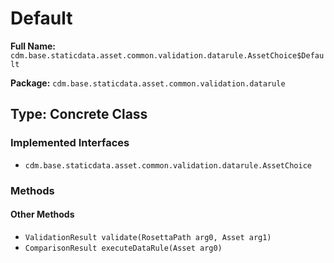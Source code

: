 # Default

**Full Name:** `cdm.base.staticdata.asset.common.validation.datarule.AssetChoice$Default`

**Package:** `cdm.base.staticdata.asset.common.validation.datarule`

## Type: Concrete Class

### Implemented Interfaces

- `cdm.base.staticdata.asset.common.validation.datarule.AssetChoice`

### Methods

#### Other Methods

- `ValidationResult validate(RosettaPath arg0, Asset arg1)`
- `ComparisonResult executeDataRule(Asset arg0)`

